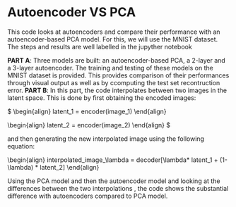 # Autoencoder VS PCA 

This code looks at autoencoders and compare their performance with an autoencoder-based PCA model. For this, we will use the MNIST dataset. The steps and results are well labelled in the jupyther notebook

__PART A__: Three models are built: an autoencoder-based PCA, a 2-layer and a 3-layer autoencoder. The training and testing of these models on the MNIST dataset is provided. This provides comparison of their performances through visual output as well as by ccomputing the test set recontruction error. 
__PART B__: In this part, the code interpolates between two images in the latent space. This is done by first obtaining the encoded images:

$
\begin{align}
latent\_1 = encoder(image\_1) 
\end{align}

\begin{align}
latent\_2 = encoder(image\_2)
\end{align}
$

and then generating the new interpolated image using the following equation:

\begin{align}
interpolated\_image\_\lambda = decoder[\lambda* latent\_1 + (1- \lambda) * latent\_2]
\end{align}

Using the PCA model and then the autoencoder model and looking at the differences between the two interpolations , the code shows the substantial difference with autoencoders compared to PCA model.
